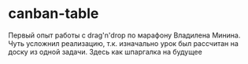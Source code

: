 # canban-table
Первый опыт работы с drag'n'drop по марафону Владилена Минина. Чуть усложнил реализацию, т.к. изначально урок был рассчитан на доску из одной задачи. Здесь как шпаргалка на будущее
